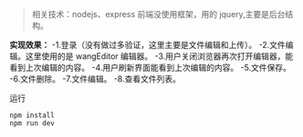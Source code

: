 > 相关技术：nodejs、express
> 前端没使用框架，用的 jquery,主要是后台结构。

**实现效果：** 
-1.登录（没有做过多验证，这里主要是文件编辑和上传）。
-2.文件编辑。这里使用的是 wangEditor 编辑器。 
-3.用户关闭浏览器再次打开编辑器，能看到上次编辑的内容。 
-4.用户刷新界面能看到上次编辑的内容。 
-5.文件保存。
-6.文件删除。 
-7.文件编辑。 
-8.查看文件列表。

运行
```
npm install
npm run dev
```











